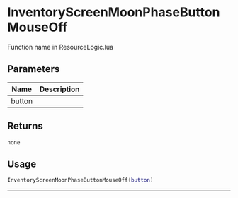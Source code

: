 # InventoryScreenMoonPhaseButtonMouseOff

Function name in ResourceLogic.lua

## Parameters

| Name   | Description |
| ------ | ----------- |
| button |             |

## Returns

`none`

## Usage

```lua
InventoryScreenMoonPhaseButtonMouseOff(button)
```

---
